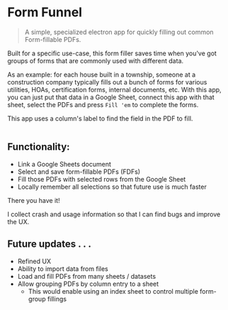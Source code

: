 # Form Funnel

> A simple, specialized electron app for quickly filling out common Form-fillable PDFs.

Built for a specific use-case, this form filler saves time when you've got groups of forms that are commonly used with different data.

As an example: for each house built in a township, someone at a construction company typically fills out a bunch of forms for various utilities, HOAs, certification forms, internal documents, etc. With this app, you can just put that data in a Google Sheet, connect this app with that sheet, select the PDFs and press `Fill 'em` to complete the forms.

This app uses a column's label to find the field in the PDF to fill.

<img>

## Functionality:

- Link a Google Sheets document
- Select and save form-fillable PDFs (FDFs)
- Fill those PDFs with selected rows from the Google Sheet
- Locally remember all selections so that future use is much faster

There you have it!

I collect crash and usage information so that I can find bugs and improve the UX.

## Future updates . . .

- Refined UX
- Ability to import data from files
- Load and fill PDFs from many sheets / datasets
- Allow grouping PDFs by column entry to a sheet
  - This would enable using an index sheet to control multiple form-group fillings
